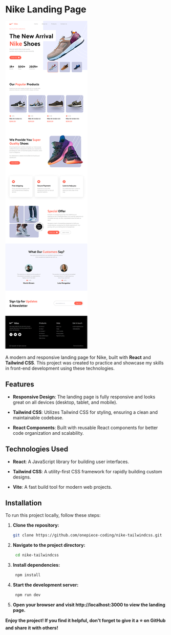 # Nike Landing Page

![Nike](https://github.com/onepiece-coding/nike-tailwindcss/blob/main/public/Nike.png)

A modern and responsive landing page for Nike, built with **React** and **Tailwind CSS**. This project was created to practice and showcase my skills in front-end development using these technologies.

## Features

- **Responsive Design**: The landing page is fully responsive and looks great on all devices (desktop, tablet, and mobile).
  
- **Tailwind CSS**: Utilizes Tailwind CSS for styling, ensuring a clean and maintainable codebase.
  
- **React Components**: Built with reusable React components for better code organization and scalability.

## Technologies Used

- **React**: A JavaScript library for building user interfaces.
  
- **Tailwind CSS**: A utility-first CSS framework for rapidly building custom designs.
  
- **Vite**: A fast build tool for modern web projects.

## Installation

To run this project locally, follow these steps:

1. **Clone the repository:**

   ```bash
   git clone https://github.com/onepiece-coding/nike-tailwindcss.git
   ```
   
2. **Navigate to the project directory:**

   ```bash
    cd nike-tailwindcss
   ```
   
3. **Install dependencies:**

   ```bash
    npm install
   
4. **Start the development server:**

   ```bash
    npm run dev
   
5. **Open your browser and visit http://localhost:3000 to view the landing page.**

**Enjoy the project! If you find it helpful, don't forget to give it a ⭐️ on GitHub and share it with others!**
